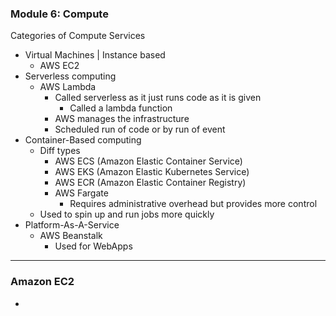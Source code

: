 ### Module 6: Compute

Categories of Compute Services
- Virtual Machines | Instance based
	- AWS EC2
- Serverless computing
	- AWS Lambda
		- Called serverless as it just runs code as it is given
			- Called a lambda function
		- AWS manages the infrastructure
		- Scheduled run of code or by run of event
- Container-Based computing
	- Diff types
		- AWS ECS (Amazon Elastic Container Service)
		- AWS EKS (Amazon Elastic Kubernetes Service)
		- AWS ECR (Amazon Elastic Container Registry)
		- AWS Fargate
			- Requires administrative overhead but provides more control
	- Used to spin up and run jobs more quickly
- Platform-As-A-Service
	- AWS Beanstalk
		- Used for WebApps
---
### Amazon EC2
- 